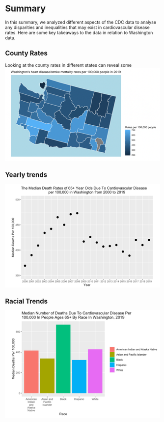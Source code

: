 # Summary

In this summary, we analyzed different aspects of the CDC data to analyse any disparities and inequalities that may exist in cardiovascular disease rates. Here are some key takeaways to the data in relation to Washington data. 

## County Rates
Looking at the county rates in different states can reveal some 
![Washington's heart disease/stroke mortality per 100,000 people in 2019](../data/Map_Takeaway.png)

## Yearly trends 
![Median death rates of 65+ year olds due to cardiovascular disease per 100,000 in Washington from 2000 to 2019](../data/Scatterplot_Takeaway.png)

## Racial Trends

![Median number of deaths due to cardiovascular disease per 100,000 people in ages 65+ by race in Washington in 2019](../data/Barchart_Takeaway.png)